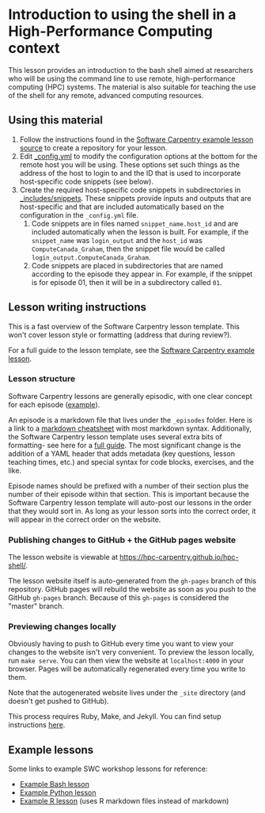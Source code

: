 # Introduction to using the shell in a High-Performance Computing context

This lesson provides an introduction to the bash shell aimed at researchers who
will be using the command line to use remote, high-performance computing (HPC)
systems. The material is also suitable for teaching the use of the shell for
any remote, advanced computing resources.


## Using this material

1. Follow the instructions found in the [Software Carpentry example lesson
   source](https://github.com/carpentries/lesson-example/) to create a
   repository for your lesson.
2. Edit [_config.yml](_config.yml) to modify the configuration options at the
   bottom for the remote host you will be using. These options set such things
   as the address of the host to login to and the ID that is used to
   incorporate host-specific code snippets (see below).
3. Create the required host-specific code snippets in subdirectories in
   [_includes/snippets](_includes/snippets). These snippets provide inputs and
   outputs that are host-specific and that are included automatically based on
   the configuration in the `_config.yml` file.
   1. Code snippets are in files named `snippet_name.host_id` and are included
      automatically when the lesson is built. For example, if the
      `snippet_name` was `login_output` and the `host_id` was
      `ComputeCanada_Graham`, then the snippet file would be called
      `login_output.ComputeCanada_Graham`.
   2. Code snippets are placed in subdirectories that are named according to
      the episode they appear in. For example, if the snippet is for episode
      01, then it will be in a subdirectory called `01`.


## Lesson writing instructions

This is a fast overview of the Software Carpentry lesson template. This won't
cover lesson style or formatting (address that during review?).

For a full guide to the lesson template, see the [Software Carpentry example
lesson](http://swcarpentry.github.io/lesson-example/).

### Lesson structure

Software Carpentry lessons are generally episodic, with one clear concept for
each episode ([example](http://swcarpentry.github.io/r-novice-gapminder/)).

An episode is a markdown file that lives under the `_episodes` folder. Here is
a link to a [markdown
cheatsheet](https://github.com/adam-p/markdown-here/wiki/Markdown-Cheatsheet)
with most markdown syntax. Additionally, the Software Carpentry lesson template
uses several extra bits of formatting- see here for a [full
guide](http://swcarpentry.github.io/lesson-example/04-formatting/). The most
significant change is the addition of a YAML header that adds metadata (key
questions, lesson teaching times, etc.) and special syntax for code blocks,
exercises, and the like.

Episode names should be prefixed with a number of their section plus the number
of their episode within that section. This is important because the Software
Carpentry lesson template will auto-post our lessons in the order that they
would sort in. As long as your lesson sorts into the correct order, it will
appear in the correct order on the website.

### Publishing changes to GitHub + the GitHub pages website

The lesson website is viewable at <https://hpc-carpentry.github.io/hpc-shell/>.

The lesson website itself is auto-generated from the `gh-pages` branch of this
repository. GitHub pages will rebuild the website as soon as you push to the
GitHub `gh-pages` branch. Because of this `gh-pages` is considered the "master"
branch.

### Previewing changes locally

Obviously having to push to GitHub every time you want to view your changes to
the website isn't very convenient. To preview the lesson locally, run `make
serve`. You can then view the website at `localhost:4000` in your browser.
Pages will be automatically regenerated every time you write to them.

Note that the autogenerated website lives under the `_site` directory (and
doesn't get pushed to GitHub).

This process requires Ruby, Make, and Jekyll. You can find setup instructions
[here](https://carpentries.github.io/lesson-example/setup.html).

## Example lessons

Some links to example SWC workshop lessons for reference:

* [Example Bash lesson](https://github.com/swcarpentry/shell-novice)
* [Example Python lesson](
  https://github.com/swcarpentry/python-novice-inflammation)
* [Example R lesson](https://github.com/swcarpentry/r-novice-gapminder)
  (uses R markdown files instead of markdown)



